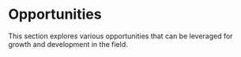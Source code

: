 # Opportunities
This section explores various opportunities that can be leveraged for growth and development in the field.
